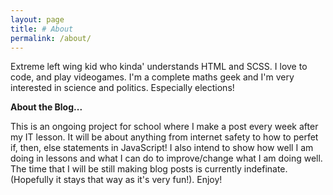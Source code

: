 ```yaml
---
layout: page
title: # About
permalink: /about/
---
```


Extreme left wing kid who kinda' understands HTML and SCSS. I love to code, and play videogames. I'm a complete maths geek and I'm very interested in science and politics. Especially elections!

**About the Blog...**

This is an ongoing project for school where I make a post every week after my IT lesson. It will be about anything from internet safety to how to perfet if, then, else statements in JavaScript! I also intend to show how well I am doing in lessons and what I can do to improve/change what I am doing well. The time that I will be still making blog posts is currently indefinate. (Hopefully it stays that way as it's very fun!). Enjoy!
